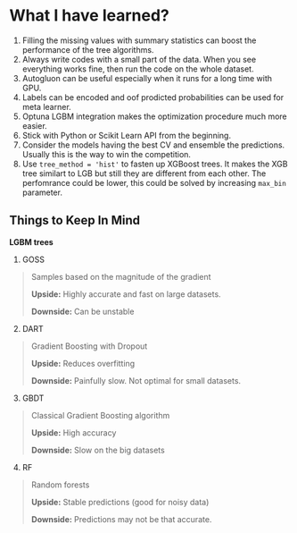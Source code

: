 # What I have learned?

1. Filling the missing values with summary statistics can boost the performance of the tree algorithms.
2. Always write codes with a small part of the data. When you see everything works fine, then run the code on the whole dataset.
3. Autogluon can be useful especially when it runs for a long time with GPU.
4. Labels can be encoded and oof prodicted probabilities can be used for meta learner.
5. Optuna LGBM integration makes the optimization procedure much more easier.
6. Stick with Python or Scikit Learn API from the beginning.
7. Consider the models having the best CV and ensemble the predictions. Usually this is the way to win the competition.  
8. Use `tree_method = 'hist'` to fasten up XGBoost trees. It makes the XGB tree similart to LGB but still they are different from each other. The perfomrance could be lower, this could be solved by increasing `max_bin` parameter.


## Things to Keep In Mind

**LGBM trees**

1. GOSS
> Samples based on the magnitude of the gradient
>
> **Upside:** Highly accurate and fast on large datasets.
>
> **Downside:** Can be unstable
2. DART
> Gradient Boosting with Dropout
>
> **Upside:** Reduces overfitting
>
> **Downside:** Painfully slow. Not optimal for small datasets.

3. GBDT
> Classical Gradient Boosting algorithm
>
> **Upside:** High accuracy
>
> **Downside:** Slow on the big datasets
4. RF
> Random forests
>
> **Upside:** Stable predictions (good for noisy data)
>
> **Downside:** Predictions may not be that accurate.

